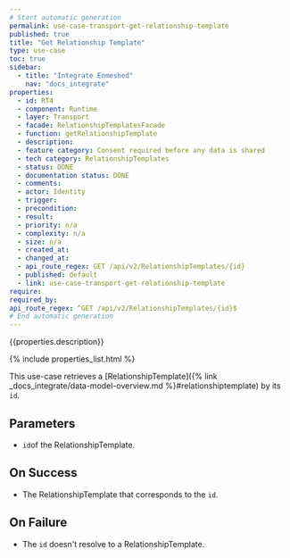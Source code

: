 ```yaml
---
# Start automatic generation
permalink: use-case-transport-get-relationship-template
published: true
title: "Get Relationship Template"
type: use-case
toc: true
sidebar:
  - title: "Integrate Enmeshed"
    nav: "docs_integrate"
properties:
  - id: RT4
  - component: Runtime
  - layer: Transport
  - facade: RelationshipTemplatesFacade
  - function: getRelationshipTemplate
  - description:
  - feature category: Consent required before any data is shared
  - tech category: RelationshipTemplates
  - status: DONE
  - documentation status: DONE
  - comments:
  - actor: Identity
  - trigger:
  - precondition:
  - result:
  - priority: n/a
  - complexity: n/a
  - size: n/a
  - created_at:
  - changed_at:
  - api_route_regex: GET /api/v2/RelationshipTemplates/{id}
  - published: default
  - link: use-case-transport-get-relationship-template
require:
required_by:
api_route_regex: ^GET /api/v2/RelationshipTemplates/{id}$
# End automatic generation
---
```


{{properties.description}}

{% include properties_list.html %}

This use-case retrieves a [RelationshipTemplate]({% link _docs_integrate/data-model-overview.md %}#relationshiptemplate)
by its `id`.

## Parameters

- `id`of the RelationshipTemplate.

## On Success

- The RelationshipTemplate that corresponds to the `id`.

## On Failure

- The `id` doesn't resolve to a RelationshipTemplate.
